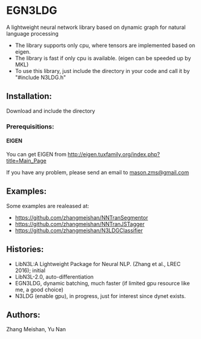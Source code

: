 EGN3LDG
===========================
A lightweight neural network library based on dynamic graph for natural language processing
* The library supports only cpu, where tensors are implemented based on eigen.
* The library is fast if only cpu is available. (eigen can be speeded up by MKL)
* To use this library, just include the directory in your code and call it by "#include N3LDG.h"
 
## Installation:
Download and include the directory
### Prerequisitions:
#### EIGEN
You can get EIGEN from http://eigen.tuxfamily.org/index.php?title=Main_Page



If you have any problem, please send an email to mason.zms@gmail.com
## Examples:
Some examples are realeased at:
* https://github.com/zhangmeishan/NNTranSegmentor
* https://github.com/zhangmeishan/NNTranJSTagger
* https://github.com/zhangmeishan/N3LDGClassifier

## Histories:
* LibN3L:A Lightweight Package for Neural NLP. (Zhang et al., LREC 2016); initial
* LibN3L-2.0, auto-differentiation
* EGN3LDG, dynamic batching, much faster (if limited gpu resource like me, a good choice)
* N3LDG (enable gpu), in progress, just for interest since dynet exists.

## Authors:
Zhang Meishan, Yu Nan